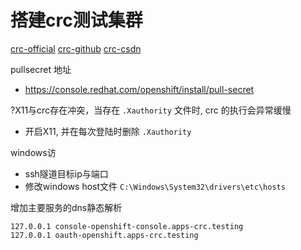 # 搭建crc测试集群

[crc-official](https://crc.dev/crc/)
[crc-github](https://github.com/code-ready/crc)
[crc-csdn](https://blog.csdn.net/weixin_43902588/article/details/109571198)


pullsecret 地址
- https://console.redhat.com/openshift/install/pull-secret

?X11与crc存在冲突，当存在 `.Xauthority` 文件时, crc 的执行会异常缓慢
- 开启X11, 并在每次登陆时删除 `.Xauthority`

windows访
- ssh隧道目标ip与端口
- 修改windows host文件 `C:\Windows\System32\drivers\etc\hosts`

增加主要服务的dns静态解析

```
127.0.0.1 console-openshift-console.apps-crc.testing
127.0.0.1 oauth-openshift.apps-crc.testing
```